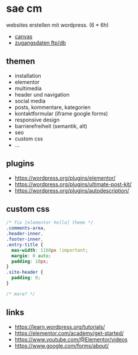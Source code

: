 # sae cm

websites erstellen mit wordpress. (6 * 6h)

- [canvas](https://canvas.sae.edu/courses/13476)
- [zugangsdaten ftp/db](https://docs.google.com/spreadsheets/d/1AbsW0GSadwPqMTr3f30889b4nDQ3nE7zy9SqwPE9KSA/edit#gid=178496325)

## themen

- installation
- elementor
- multimedia
- header und navigation
- social media
- posts, kommentare, kategorien
- kontaktformular (iframe google forms)
- responsive design
- barrierefreiheit (semantik, alt)
- seo
- custom css
- ...

## plugins

- https://wordpress.org/plugins/elementor/
- https://wordpress.org/plugins/ultimate-post-kit/
- https://wordpress.org/plugins/autodescription/

## custom css

```css
/* fix [elementor hello] theme */
.comments-area,
.header-inner,
.footer-inner,
.entry-title {
  max-width: 1160px !important;
  margin: 0 auto;
  padding: 10px;
}
.site-header {
  padding: 0;
}

/* more? */
```

## links

- https://learn.wordpress.org/tutorials/
- https://elementor.com/academy/get-started/
- https://www.youtube.com/@Elementor/videos
- https://www.google.com/forms/about/
